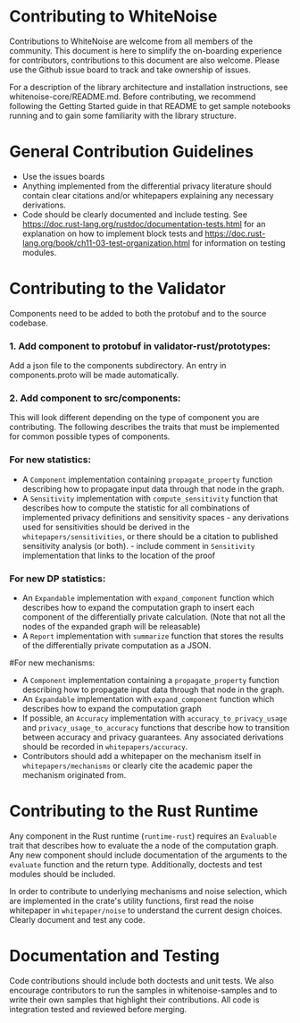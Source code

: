 Contributing to WhiteNoise
=============================
Contributions to WhiteNoise are welcome from all members of the community. This document is here to simplify the 
on-boarding experience for contributors, contributions to this document are also welcome. 
Please use the Github issue board to track and take ownership of issues. 

For a description of the library architecture and installation instructions, see whitenoise-core/README.md. 
Before contributing, we recommend following the Getting Started guide in that README to get sample 
notebooks running and to gain some familiarity with the library structure.

General Contribution Guidelines
===============================

- Use the issues boards
- Anything implemented from the differential privacy literature should contain clear citations and/or whitepapers 
explaining any necessary derivations.
- Code should be clearly documented and include testing. See https://doc.rust-lang.org/rustdoc/documentation-tests.html
for an explanation on how to implement block tests and https://doc.rust-lang.org/book/ch11-03-test-organization.html for
information on testing modules.

Contributing to the Validator
=============================

Components need to be added to both the protobuf and to the source codebase. 

### 1. Add component to protobuf in validator-rust/prototypes:

Add a json file to the components subdirectory. An entry in components.proto will be made automatically.
### 2. Add component to src/components:

This will look different depending on the type of component you are contributing. The following describes the traits
that must be implemented for common possible types of components. 

### For new statistics:
  - A `Component` implementation containing `propagate_property` function describing 
        how to propagate input data through that node in the graph.
  - A `Sensitivity` implementation with `compute_sensitivity` function that describes how to compute
        the statistic for all combinations of implemented privacy definitions and sensitivity spaces
        - any derivations used for sensitivities should be derived in the `whitepapers/sensitivities`,
        or there should be a citation to published sensitivity analysis (or both).
        - include comment in `Sensitivity` implementation that links to the location of the proof
### For new DP statistics:
  - An `Expandable` implementation with `expand_component` function which describes how to expand the computation graph
        to insert each component of the differentially private calculation. (Note that not all the nodes of the
        expanded graph will be releasable)
  - A `Report` implementation with `summarize` function that stores the results of the differentially private computation as a
        JSON.

#For new mechanisms:
 -  A `Component` implementation containing a `propagate_property` function describing 
    how to propagate input data through that node in the graph.
 - An `Expandable` implementation with `expand_component` function which describes how to expand the computation graph
 - If possible, an `Accuracy` implementation with `accuracy_to_privacy_usage` and `privacy_usage_to_accuracy`
    functions that describe how to transition between accuracy and privacy guarantees. Any associated derivations 
    should be recorded in `whitepapers/accuracy`.
 - Contributors should add a whitepaper on the mechanism itself in `whitepapers/mechanisms` or clearly cite the
        academic paper the mechanism originated from.
   
Contributing to the Rust Runtime
================================

Any component in the Rust runtime (`runtime-rust`) requires an `Evaluable` trait that describes how to evaluate the 
a node of the computation graph. Any new component should include documentation of the arguments to the `evaluate` 
function and the return type. Additionally, doctests and test modules should be included.

In order to contribute to underlying mechanisms and noise selection, which are implemented in the crate's utility 
functions, first read the noise whitepaper in `whitepaper/noise` to understand the current design choices. Clearly
document and test any code.

Documentation and Testing
=======================
Code contributions should include both doctests and unit tests. We also encourage contributors to run the samples in 
whitenoise-samples and to write their own samples that highlight their contributions. All code is integration tested and
reviewed before merging. 